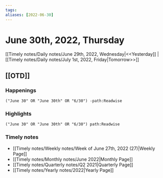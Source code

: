 ```yaml
---
tags:
aliases: [2022-06-30]
---
```


# June 30th, 2022, Thursday

[[Timely notes/Daily notes/June 29th, 2022, Wednesday|<<Yesterday]] | [[Timely notes/Daily notes/July 1st, 2022, Friday|Tomorrow>>]]

## [[OTD]]

### Happenings

```query
("June 30" OR "June 30th" OR "6/30") -path:Readwise
```

### Highlights

```query
("June 30" OR "June 30th" OR "6/30") path:Readwise
```

### Timely notes
- [[Timely notes/Weekly notes/Week of June 27th, 2022 (27)|Weekly Page]]
- [[Timely notes/Monthly notes/June 2022|Monthly Page]]
- [[Timely notes/Quarterly notes/Q2 2021|Quarterly Page]]
- [[Timely notes/Yearly notes/2022|Yearly Page]]

